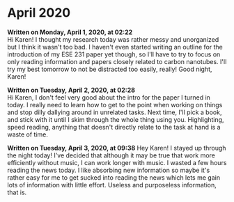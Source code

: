 # April 2020

**Written on Monday, April 1, 2020, at 02:22**  
Hi Karen! I thought my research today was rather messy and unorganized but I think it wasn't too bad. I haven't even started writing an outline for the introduction of my ESE 231 paper yet though, so I'll have to try to focus on only reading information and papers closely related to carbon nanotubes. I'll try my best tomorrow to not be distracted too easily, really! Good night, Karen!

**Written on Tuesday, April 2, 2020, at 02:28**  
Hi Karen, I don't feel very good about the intro for the paper I turned in today. I really need to learn how to get to the point when working on things and stop dilly dallying around in unrelated tasks. Next time, I'll pick a book, and stick with it until I skim through the whole thing using you. Highlighting, speed reading, anything that doesn't directly relate to the task at hand is a waste of time.

**Written on Tuesday, April 3, 2020, at 09:38**
Hey Karen! I stayed up through the night today! I've decided that although it may be true that work more efficiently without music, I can work longer with music. I wasted a few hours reading the news today. I like absorbing new information so maybe it's rather easy for me to get sucked into reading the news which lets me gain lots of information with little effort. Useless and purposeless information, that is.
